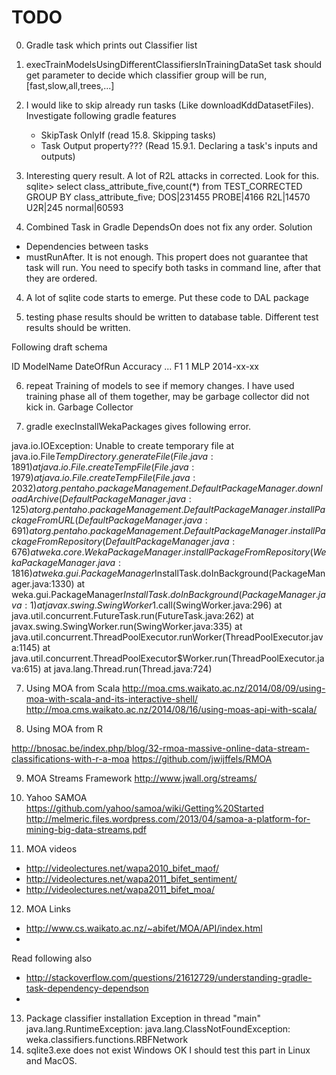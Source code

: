 TODO
=====


0. Gradle task which prints out Classifier list

0. execTrainModelsUsingDifferentClassifiersInTrainingDataSet task should get parameter to decide which classifier group will be run, [fast,slow,all,trees,...]


1. I would like to skip already run tasks (Like downloadKddDatasetFiles). Investigate following gradle features
   * SkipTask OnlyIf (read 15.8. Skipping tasks)
   * Task Output property??? (Read 15.9.1. Declaring a task's inputs and outputs)

2. Interesting query result. A lot of R2L attacks in corrected. Look for this.
sqlite> select class_attribute_five,count(*) from TEST_CORRECTED GROUP BY class_attribute_five;
DOS|231455
PROBE|4166
R2L|14570
U2R|245
normal|60593

3. Combined Task in Gradle
DependsOn does not fix any order. Solution
* Dependencies between tasks
* mustRunAfter. It is not enough. This propert does not guarantee that task will run. You need to specify both tasks in command line, after that they are ordered.

4. A lot of sqlite code starts to emerge. Put these code to DAL package

5. testing phase results should be written to database table. 
Different test results should be written.

Following draft schema

ID ModelName DateOfRun         Accuracy ... F1
1     MLP        2014-xx-xx 


6. repeat Training of models to see if memory changes.
I have used training phase all of them together, may be garbage collector did not kick in. 
Garbage Collector 





8. gradle execInstallWekaPackages gives following error.

java.io.IOException: Unable to create temporary file
    at java.io.File$TempDirectory.generateFile(File.java:1891)
    at java.io.File.createTempFile(File.java:1979)
    at java.io.File.createTempFile(File.java:2032)
    at org.pentaho.packageManagement.DefaultPackageManager.downloadArchive(DefaultPackageManager.java:125)
    at org.pentaho.packageManagement.DefaultPackageManager.installPackageFromURL(DefaultPackageManager.java:691)
    at org.pentaho.packageManagement.DefaultPackageManager.installPackageFromRepository(DefaultPackageManager.java:676)
    at weka.core.WekaPackageManager.installPackageFromRepository(WekaPackageManager.java:1816)
    at weka.gui.PackageManager$InstallTask.doInBackground(PackageManager.java:1330)
    at weka.gui.PackageManager$InstallTask.doInBackground(PackageManager.java:1)
    at javax.swing.SwingWorker$1.call(SwingWorker.java:296)
    at java.util.concurrent.FutureTask.run(FutureTask.java:262)
    at javax.swing.SwingWorker.run(SwingWorker.java:335)
    at java.util.concurrent.ThreadPoolExecutor.runWorker(ThreadPoolExecutor.java:1145)
    at java.util.concurrent.ThreadPoolExecutor$Worker.run(ThreadPoolExecutor.java:615)
    at java.lang.Thread.run(Thread.java:724)
    





7. Using MOA from Scala
http://moa.cms.waikato.ac.nz/2014/08/09/using-moa-with-scala-and-its-interactive-shell/
http://moa.cms.waikato.ac.nz/2014/08/16/using-moas-api-with-scala/

8. Using MOA from R

http://bnosac.be/index.php/blog/32-rmoa-massive-online-data-stream-classifications-with-r-a-moa
https://github.com/jwijffels/RMOA

9. MOA Streams Framework
http://www.jwall.org/streams/

10. Yahoo SAMOA
https://github.com/yahoo/samoa/wiki/Getting%20Started
http://melmeric.files.wordpress.com/2013/04/samoa-a-platform-for-mining-big-data-streams.pdf

11. MOA videos
- http://videolectures.net/wapa2010_bifet_maof/
- http://videolectures.net/wapa2011_bifet_sentiment/
- http://videolectures.net/wapa2011_bifet_moa/

12. MOA Links
- http://www.cs.waikato.ac.nz/~abifet/MOA/API/index.html
- 



Read following also
  * http://stackoverflow.com/questions/21612729/understanding-gradle-task-dependency-dependson
  * 


13. Package classifier installation
Exception in thread "main" java.lang.RuntimeException: java.lang.ClassNotFoundException: weka.classifiers.functions.RBFNetwork
14. sqlite3.exe does not exist
    Windows OK
    I should test this part in Linux and MacOS.

    